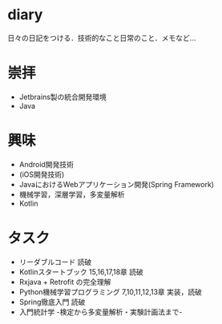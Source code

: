 # diary
日々の日記をつける．技術的なこと日常のこと．メモなど...

# 崇拝
- Jetbrains製の統合開発環境
- Java

# 興味
- Android開発技術
- (iOS開発技術)
- JavaにおけるWebアプリケーション開発(Spring Framework)
- 機械学習，深層学習，多変量解析
- Kotlin

# タスク
- リーダブルコード 読破
- Kotlinスタートブック 15,16,17,18章 読破
- Rxjava + Retrofit の完全理解
- Python機械学習プログラミング 7,10,11,12,13章 実装，読破
- Spring徹底入門 読破
- 入門統計学 -検定から多変量解析・実験計画法まで-
